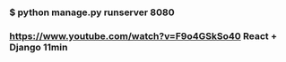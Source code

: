 ### $ python manage.py runserver 8080

### https://www.youtube.com/watch?v=F9o4GSkSo40 React + Django  11min  